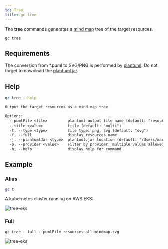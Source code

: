 ```yaml
---
id: Tree
title: gc tree
---
```


The **tree** commands generates a [mind map](https://plantuml.com/mindmap-diagram) tree of the target resources.

```
gc tree
```

## Requirements

The conversion from \*.puml to SVG/PNG is performed by [plantuml](https://plantuml.com/download).
Do not forget to download the [plantuml.jar](https://plantuml.com/download).

## Help

```sh
gc tree --help
```

```txt
Output the target resources as a mind map tree

Options:
  --pumlFile <file>         plantuml output file name (default: "resources-mindmap.puml")
  --title <value>           title (default: "multi")
  -t, --type <type>         file type: png, svg (default: "svg")
  -f, --full                display resources name
  -j, --plantumlJar <type>  plantuml.jar location (default: "/Users/mario/Downloads/plantuml.jar")
  -p, --provider <value>    Filter by provider, multiple values allowed
  -h, --help                display help for command
```

## Example

### Alias

```sh
gc t
```

A kubernetes cluster running on AWS EKS:

![tree-eks](https://raw.githubusercontent.com/grucloud/grucloud/main/examples/starhackit/eks-lean/resources-mindmap.svg)

### Full

```
gc tree --full --pumlFile resources-all-mindmap.svg
```

![tree-eks](https://raw.githubusercontent.com/grucloud/grucloud/main/examples/starhackit/eks-lean/resources-all-mindmap.svg)
